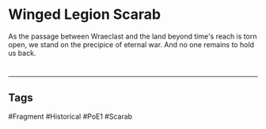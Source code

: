 # Winged Legion Scarab
As the passage between Wraeclast and the land beyond time's reach is torn open, we stand on the precipice of eternal war. And no one remains to hold us back.

#
---
## Tags
#Fragment
#Historical 
#PoE1 
#Scarab 